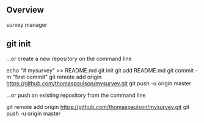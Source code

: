 ## Overview
survey manager

## git init ##
 
 …or create a new repository on the command line

echo "# mysurvey" >> README.md
git init
git add README.md
git commit -m "first commit"
git remote add origin https://github.com/thomaspaulson/mysurvey.git
git push -u origin master

…or push an existing repository from the command line

git remote add origin https://github.com/thomaspaulson/mysurvey.git
git push -u origin master

